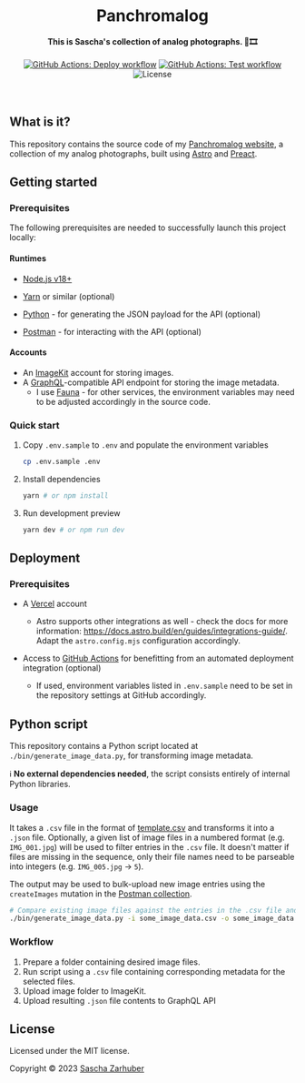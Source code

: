 <div align="center">
  <h1>Panchromalog</h1>
  <strong>This is Sascha's collection of analog photographs. 📸🎞️</strong>
  <br />
  <br />
  <a href="https://github.com/saschazar21/panchromalog.sascha.app/actions/workflows/deploy.yml"><img alt="GitHub Actions: Deploy workflow" src="actions/workflows/deploy.yml/badge.svg" /></a> <a href="https://github.com/saschazar21/panchromalog.sascha.app/actions/workflows/build-and-test.yml"><img alt="GitHub Actions: Test workflow" src="https://github.com/saschazar21/panchromalog.sascha.app/actions/workflows/build-and-test.yml/badge.svg" /></a> <img alt="License" src="https://img.shields.io/github/license/saschazar21/panchromalog.sascha.app" />
  <br />
  <br />
  <br />
</div>

## What is it?

This repository contains the source code of my [Panchromalog website](https://panchromalog.sascha.app), a collection of my analog photographs, built using [Astro](https://astro.build) and [Preact](https://preactjs.com).

## Getting started

### Prerequisites

The following prerequisites are needed to successfully launch this project locally:

#### Runtimes

- [Node.js v18+](https://nodejs.org/en/)

- [Yarn](https://yarnpkg.dev/) or similar (optional)
- [Python](https://www.python.org/) - for generating the JSON payload for the API (optional)
- [Postman](https://www.postman.com/) - for interacting with the API (optional)

#### Accounts

- An [ImageKit](https://imagekit.io/) account for storing images.
- A [GraphQL](https://graphql.org/)-compatible API endpoint for storing the image metadata.
  - I use [Fauna](https://fauna.com/) - for other services, the environment variables may need to be adjusted accordingly in the source code.

### Quick start

1. Copy `.env.sample` to `.env` and populate the environment variables

   ```bash
   cp .env.sample .env
   ```

2. Install dependencies

   ```bash
   yarn # or npm install
   ```

3. Run development preview

   ```bash
   yarn dev # or npm run dev
   ```

## Deployment

### Prerequisites

- A [Vercel](https://vercel.com) account

  - Astro supports other integrations as well - check the docs for more information: https://docs.astro.build/en/guides/integrations-guide/. Adapt the `astro.config.mjs` configuration accordingly.

- Access to [GitHub Actions](https://docs.github.com/en/actions) for benefitting from an automated deployment integration (optional)
  - If used, environment variables listed in `.env.sample` need to be set in the repository settings at GitHub accordingly.

## Python script

This repository contains a Python script located at `./bin/generate_image_data.py`, for transforming image metadata.

ℹ️ **No external dependencies needed**, the script consists entirely of internal Python libraries.

### Usage

It takes a `.csv` file in the format of [template.csv](./template.csv) and transforms it into a `.json` file. Optionally, a given list of image files in a numbered format (e.g. `IMG_001.jpg`) will be used to filter entries in the `.csv` file. It doesn't matter if files are missing in the sequence, only their file names need to be parseable into integers (e.g. `IMG_005.jpg` -> `5`).

The output may be used to bulk-upload new image entries using the `createImages` mutation in the [Postman collection](./postman.json).

```bash
# Compare existing image files against the entries in the .csv file and generate a .json file
./bin/generate_image_data.py -i some_image_data.csv -o some_image_data.json ./some_image_folder/*.jpg
```

### Workflow

1. Prepare a folder containing desired image files.
2. Run script using a `.csv` file containing corresponding metadata for the selected files.
3. Upload image folder to ImageKit.
4. Upload resulting `.json` file contents to GraphQL API

## License

Licensed under the MIT license.

Copyright ©️ 2023 [Sascha Zarhuber](https://sascha.work)
